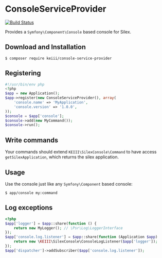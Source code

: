 # ConsoleServiceProvider
[![Build Status](https://travis-ci.org/KEIII/ConsoleServiceProvider.svg?branch=master)](https://travis-ci.org/KEIII/ConsoleServiceProvider)

Provides a `Symfony\Component\Console` based console for Silex.

## Download and Installation
```
$ composer require keiii/console-service-provider
```

## Registering
```php
#!/usr/bin/env php
<?php
$app = new Application();
$app->register(new ConsoleServiceProvider(), array(
    'console.name' => 'MyApplication',
    'console.version' => '1.0.0',
));
$console = $app['console'];
$console->add(new MyCommand());
$console->run();
```

## Write commands
Your commands should extend `KEIII\SilexConsole\Command` to have access `getSilexApplication`, which returns the silex application.

## Usage
Use the console just like any `Symfony\Component` based console:
```
$ app/console my:command
```

## Log exceptions
```php
<?php
$app['logger'] = $app::share(function () {
    return new MyLogger(); // \Psr\Log\LoggerInterface
});
$app['console.log.listener'] = $app::share(function (Application $app) {
    return new \KEIII\SilexConsole\ConsoleLogListener($app['logger']);
});
$app['dispatcher']->addSubscriber($app['console.log.listener']);
```
